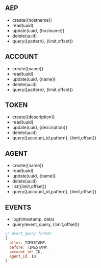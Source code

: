 
## AEP

- create({hostname})
- read(uuid)
- update(uuid, {hostname})
- delete(uuid)
- query({pattern}, {limit,offset})


## ACCOUNT

- create({name})
- read(uuid)
- update(uuid, {name})
- delete(uuid)
- query({pattern}, {limit,offset})

## TOKEN

- create({description})
- read(uuid)
- update(uuid, {description})
- delete(uuid)
- query({account_id,pattern}, {limit,offset})

## AGENT

- create({name})
- read(uuid)
- update(uuid, {name})
- delete(uuid)
- list({limit,offset})
- query({account_id,pattern}, {limit,offset})

## EVENTS

- log(timestamp, data)
- query(event_query, {limit,offset})

```js
// event_query format
{
  after: TIMESTAMP,
  before: TIMESTAMP,
  account_id: ID,
  agent_id: ID,
}
```
